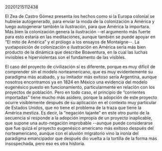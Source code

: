 20201215112438

El Zea de Castro Gómez presenta los hechos como si la Europa colonial se hubiese autogenerado, para enviar la moda de la colonización a América y luego autogenerar también la ilustración, para que América la importara. Más bien la colonización genera la ilustración --el argumento más fuerte para esto estaría en las meditaciones, aunque también se puede apoyar en “El mito de América” y el prólogo a los ensayos de Montaigne--. La yuxtaposición de colonización e ilustración en América sería más bien producto de la dinámica que describe Boaventura, en la cual las luchas invisibles e hiperviolentas son el fundamento de las visibles.

El caso del proyecto de civilización sí es diferente, porque es muy difícil de comprender sin el modelo norteamericano, que es muy evidentemente su paradigma más acabado, y su imitador más exitoso sería Argentina, aunque nosotros encontramos ya en 1824 en México una evidencia del modelo eugenésico puesto en funcionamiento, particularmente en relación con los proyectos de población. Pero en todo caso, el principio de “corrientes importadas” tiene mucho más asidero, porque la adopción de este proyecto ocurre visiblemente después de su aplicación en el contexto muy particular de Estados Unidos, que no tiene el problema de la traza que tiene la América mestiza. Es decir, la “negación tajante” en este otro punto de la secuencia sí responde a la adopción impropia de un proyecto inaplicable, que supone una auto-negación improbable --aunque puede considerarse que fue quizá el proyecto eugenésico americano más exitoso después del norteamericano, aunque con el aluvión migratorio vino la ironía del paradigma emancipador que después dio vuelta a la tortilla de la forma más insospechada, pero eso es otra historia.